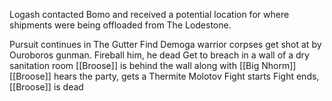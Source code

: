 Logash contacted Bomo and received a potential location for where shipments were being offloaded from The Lodestone. 

Pursuit continues in The Gutter
Find Demoga warrior corpses
get shot at by Ouroboros gunman. Fireball him, he dead
Get to breach in a wall of a dry sanitation room
[[Broose]] is behind the wall along with [[Big Nhorm]]
[[Broose]] hears the party, gets a Thermite Molotov
Fight starts
Fight ends, [[Broose]] is dead
